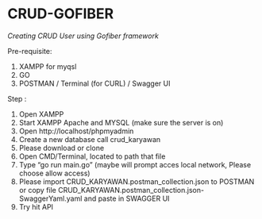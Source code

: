 # CRUD-GOFIBER
*Creating CRUD User using Gofiber framework*

Pre-requisite:
  1. XAMPP for myqsl
  2. GO
  3. POSTMAN / Terminal (for CURL) / Swagger UI
  
Step :
  1. Open XAMPP
  2. Start XAMPP Apache and MYSQL (make sure the server is on)
  3. Open http://localhost/phpmyadmin
  4. Create a new database call crud_karyawan
  5. Please download or clone
  6. Open CMD/Terminal, located to path that file
  7. Type “go run main.go”
  (maybe will prompt acces local network, Please choose allow access)
  8. Please import 
  CRUD_KARYAWAN.postman_collection.json to POSTMAN or copy file 
  CRUD_KARYAWAN.postman_collection.json-SwaggerYaml.yaml and paste in SWAGGER UI
  9. Try hit API
